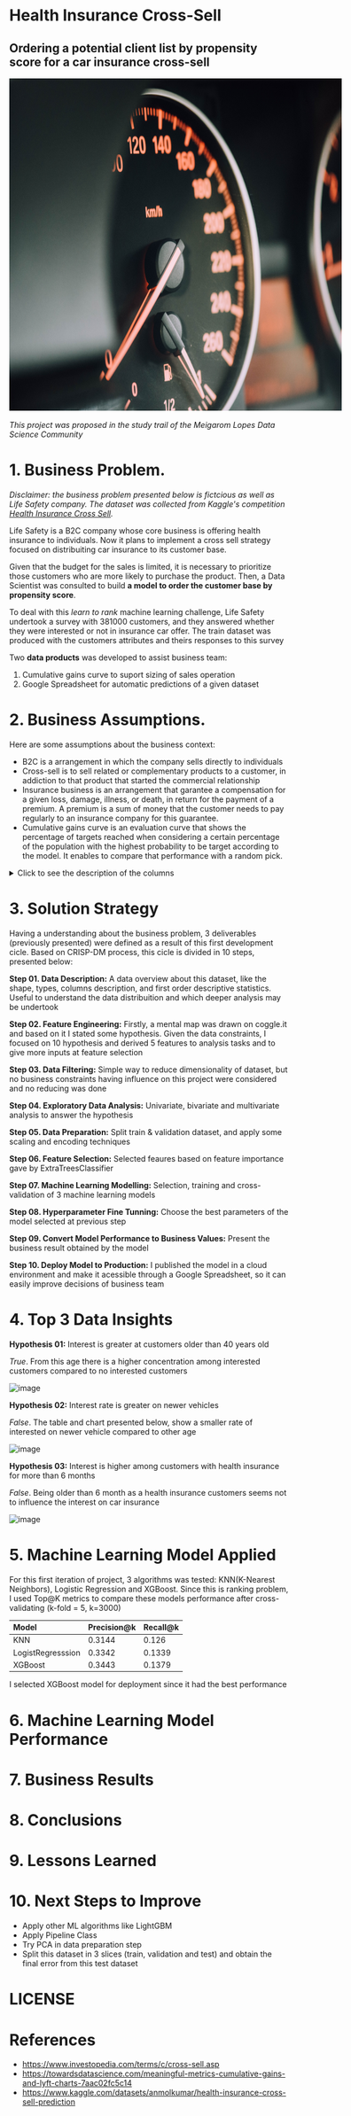# Health Insurance Cross-Sell
## Ordering a potential client list by propensity score for a car insurance cross-sell

<img src="/img/chuttersnap-gts_Eh4g1lk-unsplash.jpg"
  alt="Alt text"
  title="cover image"
  style="display: inline-block; margin: 0 auto; max-width: 600px;height:600px">

*This project was proposed in the study trail of the Meigarom Lopes Data Science Community*

# 1. Business Problem.
  *Disclaimer: the business problem presented below is fictcious as well as Life Safety company. The dataset was collected from Kaggle's competition [Health Insurance Cross Sell](https://www.kaggle.com/datasets/anmolkumar/health-insurance-cross-sell-prediction).*
  
  Life Safety is a B2C company whose core business is offering health insurance to individuals. Now it plans to implement a cross sell strategy focused on distribuiting car insurance to its customer base. 
  
  Given that the budget for the sales is limited, it is necessary to prioritize those customers who are more likely to purchase the product. Then, a Data Scientist was consulted to build **a model to order the customer base by propensity score**. 
  
  To deal with this *learn to rank* machine learning challenge, Life Safety undertook a survey with 381000 customers, and they answered whether they were interested or not in insurance car offer. The train dataset was produced with the customers attributes and theirs responses to this survey   
 
  Two **data products** was developed to assist business team:
   
   1. Cumulative gains curve to suport sizing of sales operation
   2. Google Spreadsheet for automatic predictions of a given dataset
  


# 2. Business Assumptions.

Here are some assumptions about the business context:
  
  - B2C is a arrangement in which the company sells directly to individuals
  - Cross-sell is to sell related or complementary products to a customer, in addiction to that product that started the commercial relationship 
  - Insurance business is an arrangement that garantee a compensation for a given loss, damage, illness, or death, in return for the payment of a premium. A premium is a sum of money that the customer needs to pay regularly to an insurance company for this guarantee.
  - Cumulative gains curve is an evaluation curve that shows the percentage of targets reached when considering a certain percentage of the population with the highest probability to be target according to the model. It enables to compare that performance with a random pick. 

<details>
  <summary>Click to see the description of the columns</summary>
  
|Feature 	            | Definition |
|:---                | :---          |
|id                   |	Unique ID for the customer|
|Gender               |	Gender of the customer|
|Age 	                | Age of the customer|
|Driving_License      |	0 : Customer does not have DL, 1 : Customer already has DL|
|Region_Code          |	Unique code for the region of the customer|
|Previously_Insured   |	1 : Customer already has Vehicle Insurance, 0 : Customer doesn't have Vehicle Insurance|
|Vehicle_Age          |	Age of the Vehicle|
|Vehicle_Damage 	    | 1 : Customer got his/her vehicle damaged in the past. 0 : Customer didn't get his/her vehicle damaged in the past.|
|Annual_Premium       |	The amount customer needs to pay as premium in the year|
|Policy_Sales_Channel |	Anonymized Code for the channel of outreaching to the customer ie. Different Agents, Over Mail, Over Phone, In Person, etc.|
|Vintage 	            | Number of Days, Customer has been associated with the company|
|Response             | 1 : Customer is interested, 0 : Customer is not interested|
  
  
</details>


# 3. Solution Strategy

Having a understanding about the business problem, 3 deliverables (previously presented) were defined as a result of this first development cicle. Based on CRISP-DM process, this cicle is divided in 10 steps, presented below: 

**Step 01. Data Description:** 
A data overview about this dataset, like the shape, types, columns description, and first order descriptive statistics. Useful to understand the data distribuition and which deeper analysis may be undertook 
  
**Step 02. Feature Engineering:** 
Firstly, a mental map was drawn on coggle.it and based on it I stated some hypothesis. Given the data constraints, I focused on 10 hypothesis and  derived 5 features to analysis tasks and to give more inputs at feature selection 

**Step 03. Data Filtering:**
Simple way to reduce dimensionality of dataset, but no business constraints having influence on this project were considered and no reducing was done

**Step 04. Exploratory Data Analysis:**
Univariate, bivariate and multivariate analysis to answer the hypothesis

**Step 05. Data Preparation:**
Split train & validation dataset, and apply some scaling and encoding techniques

**Step 06. Feature Selection:**
Selected feaures based on feature importance gave by ExtraTreesClassifier

**Step 07. Machine Learning Modelling:**
Selection, training and cross-validation of 3 machine learning models

**Step 08. Hyperparameter Fine Tunning:**
Choose the best parameters of the model selected at previous step 

**Step 09. Convert Model Performance to Business Values:**
Present the business result obtained by the model

**Step 10. Deploy Model to Production:**
I published the model in a cloud environment and make it acessible through a Google Spreadsheet, so it can easily improve decisions of business team

# 4. Top 3 Data Insights

**Hypothesis 01:** Interest is greater at customers older than 40 years old

*True*. From this age there is a higher concentration among interested customers compared to no interested customers

![image](https://user-images.githubusercontent.com/110186368/214349558-798b61f8-d303-4171-af39-b8cff29d35e6.png)


**Hypothesis 02:** Interest rate is greater on newer vehicles

*False*. The table and chart presented below, show a smaller rate of interested on newer vehicle compared to other age

![image](https://user-images.githubusercontent.com/110186368/214350509-a7c17d22-1220-4874-be22-07e6053aad37.png)


**Hypothesis 03:** Interest is higher among customers with health insurance for more than 6 months

*False*. Being older than 6 month as a health insurance customers seems not to influence the interest on car insurance

![image](https://user-images.githubusercontent.com/110186368/214351728-5ec56ad6-0517-48b0-ada2-243bea9a0124.png)


# 5. Machine Learning Model Applied
For this first iteration of project, 3 algorithms was tested: KNN(K-Nearest Neighbors), Logistic Regression and XGBoost. Since this is ranking problem, I used Top@K metrics to compare these models performance after cross-validating (k-fold = 5, k=3000)

|Model             | Precision@k | Recall@k |
|:----             | :------     |:------   |
|KNN               | 0.3144      |0.126     |
|LogistRegresssion | 0.3342      |0.1339    |
|XGBoost           | 0.3443   |   0.1379            |

I selected XGBoost model for deployment since it had the best performance

# 6. Machine Learning Model Performance

# 7. Business Results

# 8. Conclusions

# 9. Lessons Learned

# 10. Next Steps to Improve

  - Apply other ML algorithms like LightGBM 
  - Apply Pipeline Class 
  - Try PCA in data preparation step
  - Split this dataset in 3 slices (train, validation and test) and obtain the final error from this test dataset 
  
# LICENSE

# References

- https://www.investopedia.com/terms/c/cross-sell.asp
- https://towardsdatascience.com/meaningful-metrics-cumulative-gains-and-lyft-charts-7aac02fc5c14
- https://www.kaggle.com/datasets/anmolkumar/health-insurance-cross-sell-prediction
